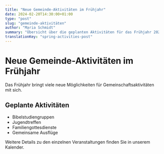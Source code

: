 ```yaml
---
title: "Neue Gemeinde-Aktivitäten im Frühjahr"
date: 2024-02-20T14:30:00+01:00
type: "post"
slug: "gemeinde-aktivitäten"
author: "Maria Schmidt"
summary: "Übersicht über die geplanten Aktivitäten für das Frühjahr 2024."
translationKey: "spring-activities-post"
---
```


# Neue Gemeinde-Aktivitäten im Frühjahr

Das Frühjahr bringt viele neue Möglichkeiten für Gemeinschaftsaktivitäten mit sich.

## Geplante Aktivitäten

- Bibelstudiengruppen
- Jugendtreffen
- Familiengottesdienste
- Gemeinsame Ausflüge

Weitere Details zu den einzelnen Veranstaltungen finden Sie in unserem Kalender.
